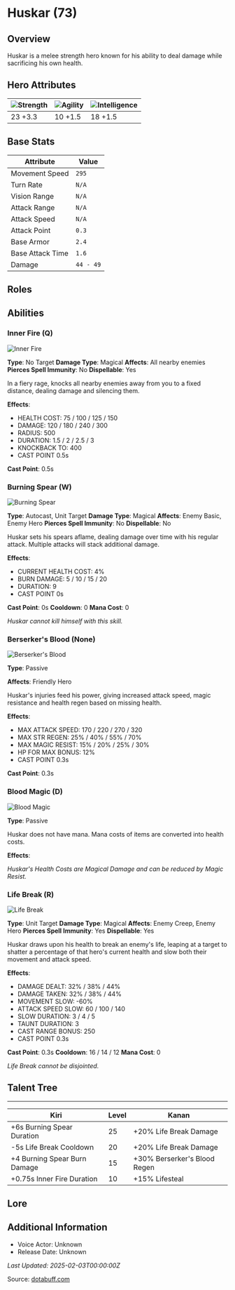 # Huskar (73)

## Overview
Huskar is a melee strength hero known for his ability to deal damage while sacrificing his own health.

## Hero Attributes
| ![Strength](https://www.dotabuff.com/assets/hero_str-c4c83daf6344eee5758e6634a6535394cdcf03a9a8292076260cbe42b76d1b4c.png) | ![Agility](https://www.dotabuff.com/assets/hero_agi-f7c48b4a53d1a3f879d97d7afce7326b01d4a1a053fec8ea922ac6bbbe7947d7.png) | ![Intelligence](https://www.dotabuff.com/assets/hero_int-b590a71ef3df24fd995abacac069e7dbf3ee126cc67d6969bb3bea8034124232.png) |
|------------------------|------------------------|----------------------------|
| 23 +3.3             | 10 +1.5              | 18 +1.5            |

## Base Stats
| Attribute | Value |
|-----------|-------|
| Movement Speed | `295` |
| Turn Rate | `N/A` |
| Vision Range | `N/A` |
| Attack Range | `N/A` |
| Attack Speed | `N/A` |
| Attack Point | `0.3` |
| Base Armor | `2.4` |
| Base Attack Time | `1.6` |
| Damage | `44 - 49` |

## Roles


## Abilities
### Inner Fire (Q)
![Inner Fire](https://www.dotabuff.com/assets/skills/huskar-inner-fire-7300-133fbee672459922408873974ad7e81e26a5bd8971c96b2e9008e843f987a5d2.jpg)

**Type**: No Target
**Damage Type**: Magical
**Affects**: All nearby enemies
**Pierces Spell Immunity**: No
**Dispellable**: Yes

In a fiery rage, knocks all nearby enemies away from you to a fixed distance, dealing damage and silencing them.

**Effects**:
- HEALTH COST: 75 / 100 / 125 / 150
- DAMAGE: 120 / 180 / 240 / 300
- RADIUS: 500
- DURATION: 1.5 / 2 / 2.5 / 3
- KNOCKBACK TO: 400
- CAST POINT 0.5s

**Cast Point**: 0.5s





### Burning Spear (W)
![Burning Spear](https://www.dotabuff.com/assets/skills/huskar-burning-spear-5272-9c9eab8e39d685b5c3786d07b5f8c89b782538f4ed75ad2831d126ea5ba3332f.jpg)

**Type**: Autocast, Unit Target
**Damage Type**: Magical
**Affects**: Enemy Basic, Enemy Hero
**Pierces Spell Immunity**: No
**Dispellable**: No

Huskar sets his spears aflame, dealing damage over time with his regular attack. Multiple attacks will stack additional damage.

**Effects**:
- CURRENT HEALTH COST: 4%
- BURN DAMAGE: 5 / 10 / 15 / 20
- DURATION: 9
- CAST POINT 0s

**Cast Point**: 0s
**Cooldown**: 0
**Mana Cost**: 0

*Huskar cannot kill himself with this skill.*

### Berserker's Blood (None)
![Berserker's Blood](https://www.dotabuff.com/assets/skills/huskar-berserkers-blood-5273-ea930a340e1bf73fb25497f39702cd4602b069f9a51b656283b822dea9bf3915.jpg)

**Type**: Passive

**Affects**: Friendly Hero



Huskar's injuries feed his power, giving increased attack speed, magic resistance and health regen based on missing health.

**Effects**:
- MAX ATTACK SPEED: 170 / 220 / 270 / 320
- MAX STR REGEN: 25% / 40% / 55% / 70%
- MAX MAGIC RESIST: 15% / 20% / 25% / 30%
- HP FOR MAX BONUS: 12%
- CAST POINT 0.3s

**Cast Point**: 0.3s





### Blood Magic (D)
![Blood Magic](https://www.dotabuff.com/assets/skills/default-5a612c460046882c6741f2fd3db0f48ae721d557d613f3dc4db7262a1bd5864a.jpg)

**Type**: Passive





Huskar does not have mana. Mana costs of items are converted into health costs.

**Effects**:






*Huskar's Health Costs are Magical Damage and can be reduced by Magic Resist.*

### Life Break (R)
![Life Break](https://www.dotabuff.com/assets/skills/huskar-life-break-5274-db720bec642abac4255546260b3b58dde63e92e57b137405886a375fa6d54e46.jpg)

**Type**: Unit Target
**Damage Type**: Magical
**Affects**: Enemy Creep, Enemy Hero
**Pierces Spell Immunity**: Yes
**Dispellable**: Yes

Huskar draws upon his health to break an enemy's life, leaping at a target to shatter a percentage of that hero's current health and slow both their movement and attack speed.

**Effects**:
- DAMAGE DEALT: 32% / 38% / 44%
- DAMAGE TAKEN: 32% / 38% / 44%
- MOVEMENT SLOW: -60%
- ATTACK SPEED SLOW: 60 / 100 / 140
- SLOW DURATION: 3 / 4 / 5
- TAUNT DURATION: 3
- CAST RANGE BONUS: 250
- CAST POINT 0.3s

**Cast Point**: 0.3s
**Cooldown**: 16 / 14 / 12
**Mana Cost**: 0

*Life Break cannot be disjointed.*


## Talent Tree
------------
Kiri | Level | Kanan
------|--------|-------
+6s Burning Spear Duration | 25 | +20% Life Break Damage
-5s Life Break Cooldown | 20 | +20% Life Break Damage
+4 Burning Spear Burn Damage | 15 | +30% Berserker's Blood Regen
+0.75s Inner Fire Duration | 10 | +15% Lifesteal

## Lore
> 

## Additional Information
- Voice Actor: Unknown
- Release Date: Unknown

_Last Updated: 2025-02-03T00:00:00Z_

Source: [dotabuff.com](https://www.dotabuff.com/heroes/huskar/abilities)
